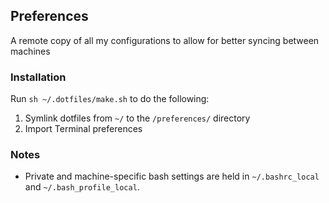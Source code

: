 ## Preferences

A remote copy of all my configurations to allow for better syncing between machines

### Installation

Run `sh ~/.dotfiles/make.sh` to do the following:

1. Symlink dotfiles from `~/` to the `/preferences/` directory
2. Import Terminal preferences

### Notes

* Private and machine-specific bash settings are held in `~/.bashrc_local` and `~/.bash_profile_local`.

